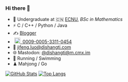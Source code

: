 ### Hi there 👋

- 🍻 Undergraduate at 🇨🇳 [ECNU](https://www.ecnu.edu.cn), _BSc in Mathematics_
- ⚡ C / C++ / Python / Java
- ✍️&nbsp;[Blogger](https://blog.dishangti.com/)
- &nbsp;<img alt="ORCID logo" src="https://info.orcid.org/wp-content/uploads/2019/11/orcid_16x16.png" width="18" height="18" /><a href="https://orcid.org/0009-0005-3311-0454">&nbsp;&nbsp;0009-0005-3311-0454</a>
- 📨 <a href="mailto:jifeng.luo@dishangti.com">jifeng.luo@dishangti.com</a>
- 🌐 Mastodon: <a href="https://mastodon.social/@dishangti">@dishangti@m.cmx.im</a>
- 🏃 Running / Swimming
- ♟ Mahjong / Go

[![GitHub Stats](https://github-readme-stats.vercel.app/api?username=dishangti&show_icons=true&theme=tokyonight)]() [![Top Langs](https://github-readme-stats.vercel.app/api/top-langs/?username=dishangti&layout=compact&theme=tokyonight)](https://github.com/dishangti/github-readme-stats)
